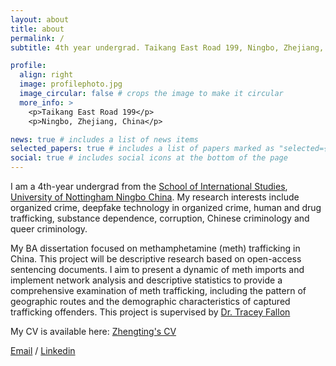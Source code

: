 ```yaml
---
layout: about
title: about
permalink: /
subtitle: 4th year undergrad. Taikang East Road 199, Ningbo, Zhejiang, China. Hezhengting2003@outlook.com

profile:
  align: right
  image: profilephoto.jpg
  image_circular: false # crops the image to make it circular
  more_info: >
    <p>Taikang East Road 199</p>
    <p>Ningbo, Zhejiang, China</p>

news: true # includes a list of news items
selected_papers: true # includes a list of papers marked as "selected={true}"
social: true # includes social icons at the bottom of the page
---
```


I am a 4th-year undergrad from the [School of International Studies](https://www.nottingham.edu.cn/en/humanities-and-social-sciences/schools-and-department/international-studies/home.aspx), [University of Nottingham Ningbo China](https://www.nottingham.edu.cn/en/index.aspx). My research interests include organized crime, deepfake technology in organized crime, human and drug trafficking, substance dependence, corruption, Chinese criminology and queer criminology.

My BA dissertation focused on methamphetamine (meth) trafficking in China. This project will be descriptive research based on open-access sentencing documents. I aim to present a dynamic of meth imports and implement network analysis and descriptive statistics to provide a comprehensive examination of meth trafficking, including the pattern of geographic routes and the demographic characteristics of captured trafficking offenders. This project is supervised by [Dr. Tracey Fallon](https://research.nottingham.edu.cn/en/persons/tracey-fallon)

My CV is available here: [Zhengting's CV](assets/pdf/Zhengting_CV.pdf)

[Email](hezhengting2003@outlook.com) / [Linkedin](https://www.linkedin.com/in/zhengting-he-venividivici/)
